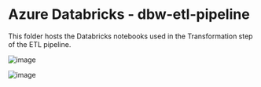 # Azure Databricks - dbw-etl-pipeline

This folder hosts the Databricks notebooks used in the Transformation step of the ETL pipeline.

![image](https://github.com/user-attachments/assets/f855f983-e42b-4b10-ada3-f306079d31ca)


![image](https://github.com/user-attachments/assets/32b9ed9a-4de2-4521-b671-b4309ef7f920)



